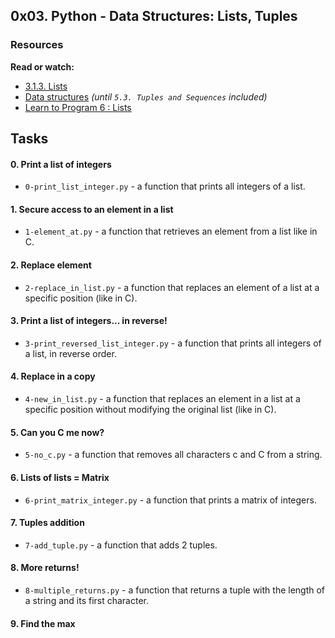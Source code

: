 ## 0x03. Python - Data Structures: Lists, Tuples

### Resources
**Read or watch:**
- [3.1.3. Lists](https://intranet.alxswe.com/rltoken/VarQbHxfmbnpGnaGp3Nb_A)
- [Data structures](https://intranet.alxswe.com/rltoken/2aa8Mp-V2eSieGeX3OX8yQ) *(until `5.3. Tuples and Sequences` included)*
- [Learn to Program 6 : Lists](https://intranet.alxswe.com/rltoken/BX2_CuHj1sq4eYGiXbCYSg)

## Tasks

#### 0. Print a list of integers

- `0-print_list_integer.py` - a function that prints all integers of a list.

#### 1. Secure access to an element in a list

- `1-element_at.py` - a function that retrieves an element from a list like in C.

#### 2. Replace element

- `2-replace_in_list.py` - a function that replaces an element of a list at a specific position (like in C).

#### 3. Print a list of integers... in reverse!

- `3-print_reversed_list_integer.py` - a function that prints all integers of a list, in reverse order.

#### 4. Replace in a copy

- `4-new_in_list.py` - a function that replaces an element in a list at a specific position without modifying the original list (like in C).

#### 5. Can you C me now?

- `5-no_c.py` - a function that removes all characters c and C from a string.

#### 6. Lists of lists = Matrix

- `6-print_matrix_integer.py` - a function that prints a matrix of integers.

#### 7. Tuples addition

- `7-add_tuple.py` - a function that adds 2 tuples.

#### 8. More returns!

- `8-multiple_returns.py` - a function that returns a tuple with the length of a string and its first character.

#### 9. Find the max
